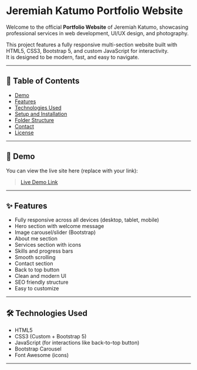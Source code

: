 # Jeremiah Katumo Portfolio Website

Welcome to the official **Portfolio Website** of Jeremiah Katumo, showcasing professional services in web development, UI/UX design, and photography.

This project features a fully responsive multi-section website built with HTML5, CSS3, Bootstrap 5, and custom JavaScript for interactivity.  
It is designed to be modern, fast, and easy to navigate.

---

## 📄 Table of Contents

- [Demo](#demo)
- [Features](#features)
- [Technologies Used](#technologies-used)
- [Setup and Installation](#setup-and-installation)
- [Folder Structure](#folder-structure)
- [Contact](#contact)
- [License](#license)

---

## 🚀 Demo

You can view the live site here (replace with your link):
> [Live Demo Link](#)

---

## ✨ Features

- Fully responsive across all devices (desktop, tablet, mobile)
- Hero section with welcome message
- Image carousel/slider (Bootstrap)
- About me section
- Services section with icons
- Skills and progress bars
- Smooth scrolling
- Contact section
- Back to top button
- Clean and modern UI
- SEO friendly structure
- Easy to customize

---

## 🛠️ Technologies Used

- HTML5
- CSS3 (Custom + Bootstrap 5)
- JavaScript (for interactions like back-to-top button)
- Bootstrap Carousel
- Font Awesome (icons)

---
